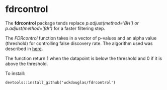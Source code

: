 # fdrcontrol

The **fdrcontrol** package tends replace *p.adjust(method='BH') or p.adjust(method='fdr')* for a faster filtering step.

The *FDRcontrol* function takes in a vector of p-values and an alpha value (threshold) for controlling false discovery rate. The algorithm used was described in [here]( https://www.urmc.rochester.edu/biostat/people/faculty/TuSite/FDR_procedure.pdf).

The function return 1 when the datapoint is below the threshold and 0 if it is above the threshold.

To install:

```
devtools::install_github('wckdouglas/fdrcontrol')
```
